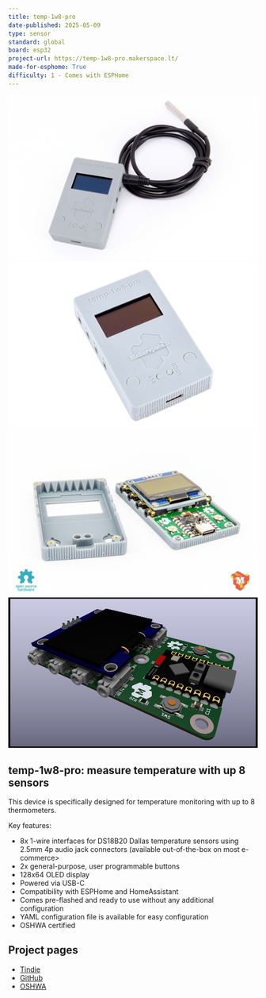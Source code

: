 ```yaml
---
title: temp-1w8-pro
date-published: 2025-05-09
type: sensor
standard: global
board: esp32
project-url: https://temp-1w8-pro.makerspace.lt/
made-for-esphome: True
difficulty: 1 - Comes with ESPHome
---
```


![alt text](dev_with_sens.jpg "Device with sensor")
![alt text](top_view.jpg "Device")
![alt text](with_case.jpg "Device with case")
![alt text](bare_pcb.png "Device PCB")

## temp-1w8-pro: measure temperature with up 8 sensors

This device is specifically designed for temperature monitoring with up to 8 thermometers.

Key features:

- 8x 1-wire interfaces for DS18B20 Dallas temperature sensors using 2.5mm 4p audio jack connectors (available out-of-the-box on most e-commerce>
- 2x general-purpose, user programmable buttons
- 128x64 OLED display
- Powered via USB-C
- Compatibility with ESPHome and HomeAssistant
- Comes pre-flashed and ready to use without any additional configuration
- YAML configuration file is available for easy configuration
- OSHWA certified

## Project pages

- [Tindie](https://temp-1w8-pro.makerspace.lt/shop)
- [GitHub](https://temp-1w8-pro.makerspace.lt)
- [OSHWA](https://certification.oshwa.org/lt000004.html)
